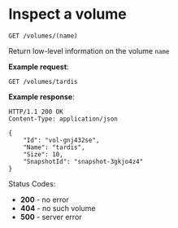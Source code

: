 # Inspect a volume

`GET /volumes/(name)`

Return low-level information on the volume `name`

**Example request**:

    GET /volumes/tardis

**Example response**:

    HTTP/1.1 200 OK
    Content-Type: application/json

    {
        "Id": "vol-gnj432se",
        "Name": "tardis",
        "Size": 10,
        "SnapshotId": "snapshot-3gkjo4z4"
    }

Status Codes:

-   **200** - no error
-   **404** - no such volume
-   **500** - server error